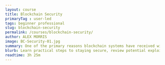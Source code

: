 ```yaml
---
layout: course
title: Blockchain Security
primaryTag : user-led
tags: beginner professional
slug: blockchain-security
permalink: /courses/blockchain-security/
author: ALEX MORRIS
image: BC-Security-01.jpg
summary: One of the primary reasons blockchain systems have received widespread attention has been their ability to provide secure networks without trusting a central entity. Despite this, there are some limitations of the blockchain approach, and understanding them is key to properly deploying new products and solutions.
blurb: Learn practical steps to staying secure, review potential exploits and how to mitigate them.
readtime: 3h 25m
---
```

